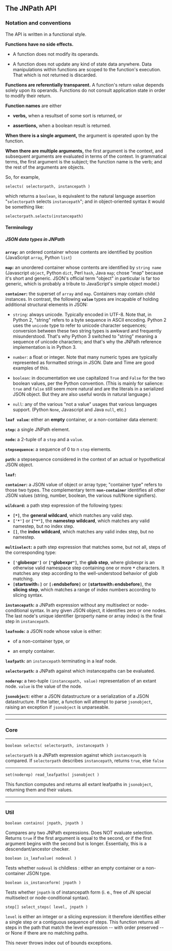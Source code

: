 ## The JNPath API

### Notation and conventions

The API is written in a functional style. 

**Functions have no side effects.** 

  - A function does not modify its operands.
  
  - A function does not update any kind of state data anywhere. Data manipulations within functions are scoped to the function's execution. That which is not returned is discarded.

**Functions are referentially transparent.** A function's return value depends solely upon its operands. Functions do not consult application state in order to modify their return.

**Function names** are either 

  - **verbs,** when a resultset of some sort is returned, or 
  
  - **assertions,** when a boolean result is returned.

**When there is a single argument,** the argument is operated upon by the function.

**When there are multiple arguments,** the first argument is the context, and subsequent arguments are evaluated in terms of the context. In grammatical terms, the first argument is the subject; the function name is the verb; and the rest of the arguments are objects.

So, for example,

  `selects( selectorpath, instancepath )`
  
which returns a `boolean`, is equivalent to the natural language assertion "`selectorpath` selects `instancepath`"; and in object-oriented syntax it would be something like:

  `selectorpath.selects(instancepath)`

#### Terminology

##### JSON data types in JNPath

**`array`:** an ordered container whose contents are identified by position (JavaScript `array`, Python `list`)

**`map`:** an unordered container whose contents are identified by `string name` (Javascript `object`, Python `dict`, Perl `hash`, Java `map`; chose "map" because it's short and generic. JSON's official term "object" in particular is far too generic, which is probably a tribute to JavaScript's simple object model.)

**`container`:** the superset of `array` and `map`. Containers may contain child instances. In contrast, the following **`value`** types are incapable of holding additional structural elements in JSON:

  - `string`: always unicode. Typically encoded in UTF-8. Note that, in Python 2, "string" refers to a byte sequence in ASCII encoding. Python 2 uses the `unicode` type to refer to unicode character sequences; conversion between these two string types is awkward and frequently misunderstood. That's why Python 3 switched to "string" meaning a sequence of unicode characters; and that's why the JNPath reference implementation is in Python 3.

  - `number`: a float or integer. Note that many numeric types are typically represented as formatted strings in JSON. Date and Time are good examples of this.

  - `boolean`: in documentation we use capitalized `True` and `False` for the two boolean values, per the Python convention. (This is mainly for salience: `true` and `false` still seem more natural and are the literals in a serialized JSON object. But they are also useful words in natural language.)

  - `null`: any of the various "not a value" usages that various languages support. (Python `None`, Javascript and Java `null`, etc.)


**`leaf value`:** either an **empty** container, or a non-container data element:


**`step`:** a single JNPath element.



**`node`:** a 2-tuple of a `step` and a `value`.

**`stepsequence`:** a sequence of 0 to n `step` elements.

**`path`:** a stepsequence considered in the context of an actual or hypothetical JSON object.

**`leaf`:** 

**`container`:** a JSON value of object or array type; "container type" refers to those two types. The complementary term 
**`non-container`** identifies all other JSON values (string, number, boolean, the various null/None signifiers).

**`wildcard`:** a path step expression of the following types:
  - **`[*]`**, the **general wildcard**, which matches any valid step.
  - **`['*']`** or **`["*"]`**, the **namestep wildcard**, which matches any valid namestep, but no index step.
  - **`[]`**, the **index wildcard**, which matches any valid index step, but no namestep.
  
**`multiselect`:** a path step expression that matches some, but not all, steps of the corresponding type:
  - **`['`globexpr`']`** or **`["`globexpr`"]`**, the **glob step**, where globexpr is an otherwise valid namespace step containing one or more **`*`** characters. It matches any step according to the well-understood behavior of glob matching.
  - **`[`startswith`:]`** or **`[:`endsbefore`]`** or **`[`startswith`:`endsbefore`]`**, the **slicing step**, which matches a range of index numbers according to slicing syntax.

**`instancepath`:** a JNPath expression without any multiselect or node-conditional syntax. In any given JSON object, it identifies zero or one nodes. The last node's unique identifier (property name or array index) is the final step in `instancepath`.

**`leafnode`:** a JSON node whose value is either:

  - of a non-container type, or 
  
  - an empty container.

**`leafpath`:** an `instancepath` terminating in a leaf node. 

**`selectorpath`:** a JNPath against which instancepaths can be evaluated.

**`noderep`:** a two-tuple `(instancepath, value)` representation of an extant node. `value` is the value of the node.

**`jsonobject`:** either a JSON datastructure or a serialization of a JSON datastructure. If the latter, a function will attempt to parse `jsonobject`, raising an exception if `jsonobject` is unparseable.

----
----

### Core

----
`boolean selects( selectorpath, instancepath )`

  `selectorpath` is a JNPath expression against which `instancepath` is compared. If `selectorpath` describes `instancepath`, returns `true`, else `false`

----
`set(noderep) read_leafpaths( jsonobject )`

  This function computes and returns all extant leafpaths in `jsonobject`, returning them and their values.





----
----
### Util

`boolean contains( jnpath, jnpath )`

  Compares any two JNPath expressions. Does NOT evaluate selection. Returns `true` if the first argument is equal to the second, or if the first argument begins with the second but is longer. Essentially, this is a descendant/ancestor checker.

  
`boolean is_leafvalue( nodeval )`
 
  Tests whether `nodeval` is childless : either an empty container or a non-container JSON type.

  
`boolean is_instanceform( jnpath )`

  Tests whether `jnpath` is of instancepath form (i. e., free of JN special multiselect or node-conditional syntax).


`step[] select_steps( level, jnpath )`

  `level` is either an integer or a slicing expression: it therefore identifies either a single step or a contiguous sequence of steps. This function returns
  all steps in the path that match the level expression -- with order preserved -- or None if there are no matching paths. 

  This never throws index out of bounds exceptions.
  

  

